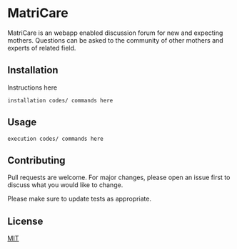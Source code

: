 # MatriCare

MatriCare is an webapp enabled discussion forum for new and expecting mothers. Questions can be asked to the community of other mothers and experts of related field.

## Installation

Instructions here

```
installation codes/ commands here
```

## Usage

```
execution codes/ commands here
```

## Contributing
Pull requests are welcome. For major changes, please open an issue first to discuss what you would like to change.

Please make sure to update tests as appropriate.

## License
[MIT](https://choosealicense.com/licenses/mit/)
